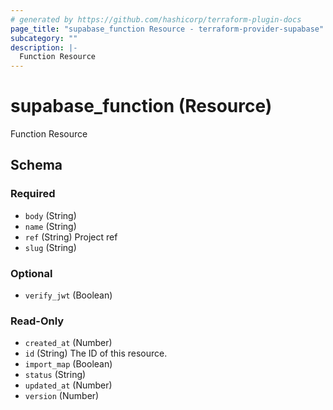 ```yaml
---
# generated by https://github.com/hashicorp/terraform-plugin-docs
page_title: "supabase_function Resource - terraform-provider-supabase"
subcategory: ""
description: |-
  Function Resource
---
```


# supabase_function (Resource)

Function Resource



<!-- schema generated by tfplugindocs -->
## Schema

### Required

- `body` (String)
- `name` (String)
- `ref` (String) Project ref
- `slug` (String)

### Optional

- `verify_jwt` (Boolean)

### Read-Only

- `created_at` (Number)
- `id` (String) The ID of this resource.
- `import_map` (Boolean)
- `status` (String)
- `updated_at` (Number)
- `version` (Number)



